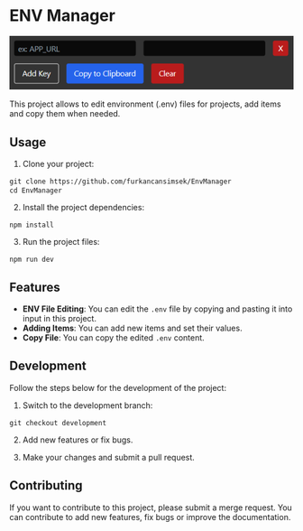 # ENV Manager

![Project Image](image.png)

This project allows to edit environment (.env) files for projects, add items and copy them when needed.

## Usage

1. Clone your project:

```
git clone https://github.com/furkancansimsek/EnvManager
cd EnvManager
```

2. Install the project dependencies:

```
npm install
```

3. Run the project files:

```
npm run dev
```

## Features

- **ENV File Editing**: You can edit the `.env` file by copying and pasting it into input in this project.
- **Adding Items**: You can add new items and set their values.
- **Copy File**: You can copy the edited `.env` content.

## Development

Follow the steps below for the development of the project:

1. Switch to the development branch:

```
git checkout development
```

2. Add new features or fix bugs.

3. Make your changes and submit a pull request.

## Contributing

If you want to contribute to this project, please submit a merge request. You can contribute to add new features, fix bugs or improve the documentation.
